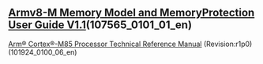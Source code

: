 [Armv8-M Memory Model and MemoryProtection User Guide V1.1][id_link1](107565_0101_01_en)
 --- 
[Arm® Cortex®-M85 Processor Technical Reference Manual][id_link2] (Revision:r1p0) (101924_0100_06_en)


[id_link1]: https://documentation-service.arm.com/static/64c783b138511951cb7a2575?token=
[id_link2]: https://documentation-service.arm.com/static/641a35e18df5201251be9dec?token=
